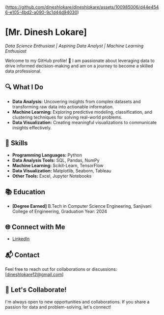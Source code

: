 (https://github.com/dineshlokare/dineshlokare/assets/100985006/d44e4546-e105-4bd2-a090-9c1d44d94030)

# [Mr. Dinesh Lokare]
*Data Science Enthusiast | Aspiring Data Analyst | Machine Learning Enthusiast*

Welcome to my GitHub profile! 👋 I am passionate about leveraging data to drive informed decision-making and am on a journey to become a skilled data professional.

## 🔍 What I Do
- **Data Analysis:** Uncovering insights from complex datasets and transforming raw data into actionable information.
- **Machine Learning:** Exploring predictive modeling, classification, and clustering techniques for solving real-world problems.
- **Data Visualization:** Creating meaningful visualizations to communicate insights effectively.

## 🌱 Skills
- **Programming Languages:** Python
- **Data Analysis Tools:** SQL, Pandas, NumPy
- **Machine Learning:** Scikit-Learn, TensorFlow
- **Data Visualization:** Matplotlib, Seaborn, Tableau
- **Other Tools:** Excel, Jupyter Notebooks

## 📚 Education
- **[Degree Earned]** B.Tech in Computer Science Engineering, Sanjivani College of Engineering, Graduation Year: 2024

## 🌐 Connect with Me
- [LinkedIn](https://www.linkedin.com/in/dinesh-lokare-91855422b/)

## 📬 Contact
Feel free to reach out for collaborations or discussions: [dineshlokare12@gmail.com]

## 🙌 Let's Collaborate!
I'm always open to new opportunities and collaborations. If you share a passion for data and problem-solving, let's connect!

